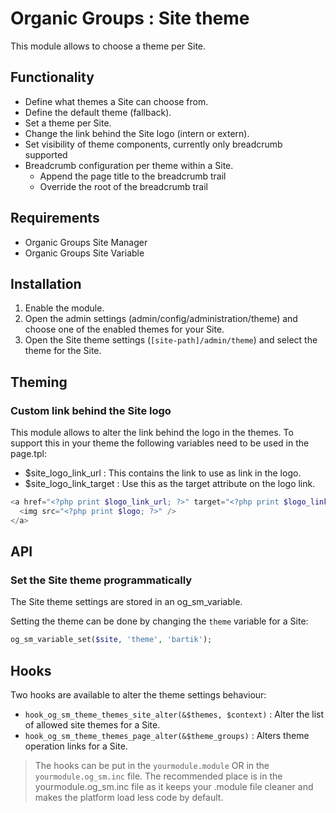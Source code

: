# Organic Groups : Site theme
This module allows to choose a theme per Site.


## Functionality
* Define what themes a Site can choose from.
* Define the default theme (fallback).
* Set a theme per Site.
* Change the link behind the Site logo (intern or extern).
* Set visibility of theme components, currently only breadcrumb
  supported
* Breadcrumb configuration per theme within a Site.
    * Append the page title to the breadcrumb trail
    * Override the root of the breadcrumb trail



## Requirements
* Organic Groups Site Manager
* Organic Groups Site Variable



## Installation
1. Enable the module.
2. Open the admin settings (admin/config/administration/theme) and
   choose one of the enabled themes for your Site.
3. Open the Site theme settings (`[site-path]/admin/theme`) and select the theme
   for the Site.



## Theming
### Custom link behind the Site logo
This module allows to alter the link behind the logo in the themes. To support
this in your theme the following variables need to be used in the page.tpl:

* $site_logo_link_url : This contains the link to use as link in the logo.
* $site_logo_link_target : Use this as the target attribute on the logo link.

```php
<a href="<?php print $logo_link_url; ?>" target="<?php print $logo_link_target; ?>">
  <img src="<?php print $logo; ?>" />
</a>
```



## API
### Set the Site theme programmatically
The Site theme settings are stored in an og_sm_variable.

Setting the theme can be done by changing the `theme` variable for a Site:
```php
og_sm_variable_set($site, 'theme', 'bartik');
```



## Hooks
Two hooks are available to alter the theme settings behaviour:

* `hook_og_sm_theme_themes_site_alter(&$themes, $context)` : Alter the list of
  allowed site themes for a Site.
* `hook_og_sm_theme_themes_page_alter(&$theme_groups)` : Alters theme operation
  links for a Site.

> The hooks can be put in the `yourmodule.module` OR in the
> `yourmodule.og_sm.inc` file.
> The recommended place is in the yourmodule.og_sm.inc file as it keeps your
> .module file cleaner and makes the platform load less code by default.
